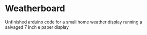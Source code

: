 # Weatherboard
Unfinished arduino code for a small home weather display running a salvaged 7 inch e paper display
